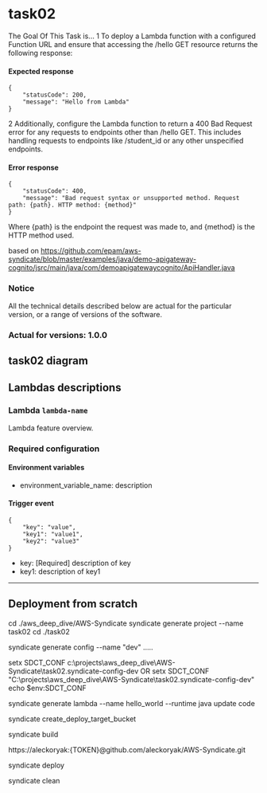 # task02
The Goal Of This Task is...
1 To deploy a Lambda function with a configured Function URL and ensure that accessing the /hello GET resource returns the following response:
#### Expected response
```buildoutcfg
{
    "statusCode": 200,
    "message": "Hello from Lambda"
}
```
2 Additionally, configure the Lambda function to return a 400 Bad Request error for any requests to endpoints other than /hello GET. This includes handling requests to endpoints like /student_id or any other unspecified endpoints.

#### Error response
```buildoutcfg
{
    "statusCode": 400,
    "message": "Bad request syntax or unsupported method. Request path: {path}. HTTP method: {method}"
}
```
Where {path} is the endpoint the request was made to, and {method} is the HTTP method used.


based on https://github.com/epam/aws-syndicate/blob/master/examples/java/demo-apigateway-cognito/jsrc/main/java/com/demoapigatewaycognito/ApiHandler.java

### Notice
All the technical details described below are actual for the particular
version, or a range of versions of the software.
### Actual for versions: 1.0.0

## task02 diagram

[//]: # (![task02]&#40;pics/task02_diagram.png&#41;)

## Lambdas descriptions

### Lambda `lambda-name`
Lambda feature overview.

### Required configuration
#### Environment variables
* environment_variable_name: description

#### Trigger event
```buildoutcfg
{
    "key": "value",
    "key1": "value1",
    "key2": "value3"
}
```
* key: [Required] description of key
* key1: description of key1


---

## Deployment from scratch
cd ./aws_deep_dive/AWS-Syndicate
syndicate generate project --name task02
cd ./task02

syndicate generate config --name "dev"  .....


setx SDCT_CONF c:\projects\aws_deep_dive\AWS-Syndicate\task02\.syndicate-config-dev
OR
setx SDCT_CONF "C:\projects\aws_deep_dive\AWS-Syndicate\task02\.syndicate-config-dev"
echo $env:SDCT_CONF



syndicate generate lambda --name hello_world  --runtime java
update code

syndicate create_deploy_target_bucket

syndicate build

https://aleckoryak:{TOKEN}@github.com/aleckoryak/AWS-Syndicate.git

syndicate deploy

syndicate clean

